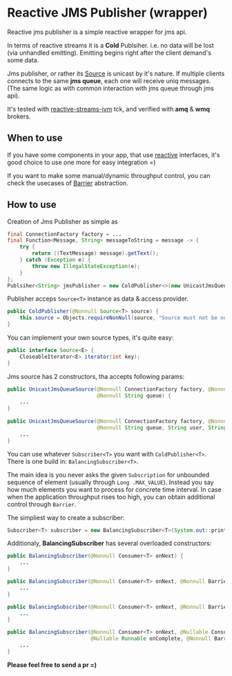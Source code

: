 # Reactive JMS Publisher (wrapper)

Reactive jms publisher is a simple reactive wrapper for jms api. 

In terms of reactive streams it is a **Cold** Publsiher. i.e. no data will be lost (via unhandled emitting). Emitting
 begins right after the client demand's some data.
 
Jms publisher, or rather its [Source](/src/main/java/com/github/egetman/source/UnicastJmsQueueSource.java) is unicast
 by it's nature. If multiple clients connects to the same **jms queue**, each one will receive uniq messages. (The 
 same logic as with common interaction with jms queue through jms api).

It's tested with [reactive-streams-jvm](https://github.com/reactive-streams/reactive-streams-jvm) tck,
and verified with **amq** & **wmq** brokers.


## When to use

If you have some components in your app, that use [reactive](https://github.com/reactive-streams/reactive-streams-jvm/tree/master/api/src/main/java/org/reactivestreams)
interfaces, it's good choice to use one more for easy integration =)  

If you want to make some manual/dynamic throughput control, you can check the usecases of 
[Barrier](/src/main/java/com/github/egetman/barrier/Barrier.java) abstraction.

## How to use

Creation of Jms Publisher as simple as

```java
final ConnectionFactory factory = ...
final Function<Message, String> messageToString = message -> {
    try {
        return ((TextMessage) message).getText();
    } catch (Exception e) {
        throw new IllegalStateException(e);
    }
};
Publsiher<String> jmsPublisher = new ColdPublisher<>(new UnicastJmsQueueSource<>(factory, messageToString, "MY_COOL_QUEUE"));
```

Publisher acceps `Source<T>` instance as data & access provider.
```java
public ColdPublisher(@Nonnull Source<T> source) {
    this.source = Objects.requireNonNull(source, "Source must not be null");
}
```
You can implement your own source types, it's quite easy:
```java
public interface Source<E> {
    CloseableIterator<E> iterator(int key);
}
```
Jms source has 2 constructors, tha accepts following params:
```java
public UnicastJmsQueueSource(@Nonnull ConnectionFactory factory, @Nonnull Function<Message, T> function,
                             @Nonnull String queue) {
    ...
}
    
public UnicastJmsQueueSource(@Nonnull ConnectionFactory factory, @Nonnull Function<Message, T> function,
                             @Nonnull String queue, String user, String password, boolean transacted) {
    ...
}
```

You can use whatever `Subscriber<T>` you want with `ColdPublisher<T>`. 
There is one build in: `BalancingSubscriber<T>`.

The main idea is you never asks the given `Subscription` for unbounded sequence of element (usually through `Long
.MAX_VALUE`). Instead you say how much elements you want to process for concrete time interval. In case when the 
application throughput rises too high, you can obtain additional control through `Barrier`.

 The simpliest way to create a subscriber:
```java
Subscriber<T> subscriber = new BalancingSubscriber<T>(System.out::println);
```
Additionaly, **BalancingSubscriber** has several overloaded constructors:
```java
public BalancingSubscriber(@Nonnull Consumer<T> onNext) {
    ...
}

public BalancingSubscriber(@Nonnull Consumer<T> onNext, @Nonnull Barrier barrier) {
    ...
}

public BalancingSubscriber(@Nonnull Consumer<T> onNext, @Nonnull Barrier barrier, int batchSize, int pollInterval) {
    ...
}

public BalancingSubscriber(@Nonnull Consumer<T> onNext, @Nullable Consumer<Throwable> onError,
                           @Nullable Runnable onComplete, @Nonnull Barrier barrier, int batchSize, int pollInterval) {
    ...
}
```

**Please feel free to send a pr =)**